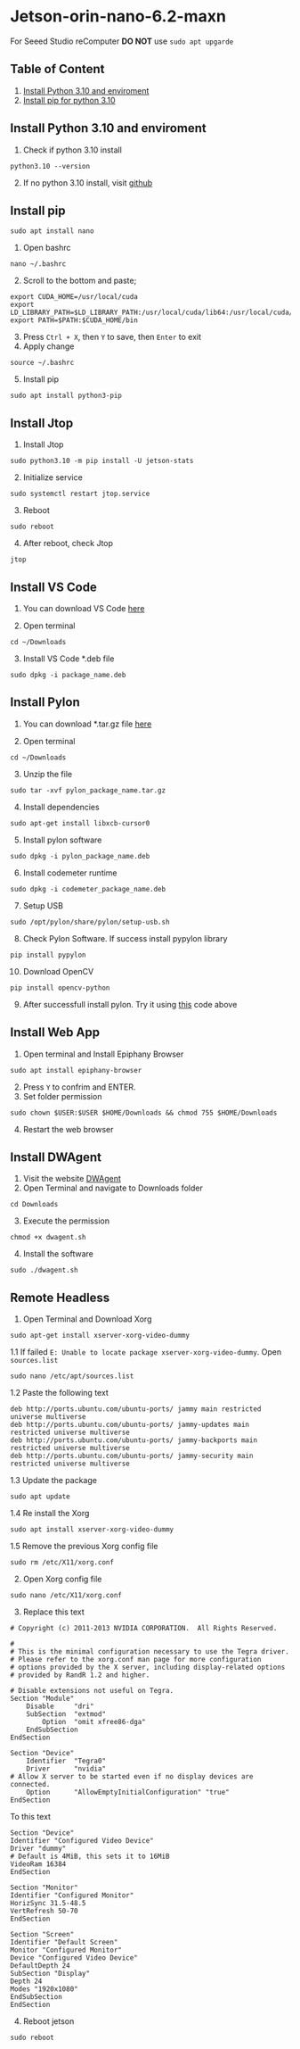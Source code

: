 # Jetson-orin-nano-6.2-maxn
For Seeed Studio reComputer **DO NOT** use ```sudo apt upgarde```

## Table of Content
1. [Install Python 3.10 and enviroment](#Install-Python-3.10-and-enviroment)
2. [Install pip for python 3.10](#-Install-pip)

## Install Python 3.10 and enviroment
1. Check if python 3.10 install
```
python3.10 --version
```
2. If no python 3.10 install, visit [github](https://github.com/Ainul-Hakim-irnow/Jetson-orin-nano-5.1.3.git)

## Install pip
```
sudo apt install nano
```
1. Open bashrc
```
nano ~/.bashrc
```
2. Scroll to the bottom and paste;
```
export CUDA_HOME=/usr/local/cuda
export LD_LIBRARY_PATH=$LD_LIBRARY_PATH:/usr/local/cuda/lib64:/usr/local/cuda/extras/CUPTI/lib64
export PATH=$PATH:$CUDA_HOME/bin
```
3. Press ```Ctrl + X```, then ```Y``` to save, then ```Enter``` to exit
4. Apply change
```
source ~/.bashrc
```
5. Install pip
```
sudo apt install python3-pip
```

## Install Jtop
1. Install Jtop
```
sudo python3.10 -m pip install -U jetson-stats
```
2. Initialize service
```
sudo systemctl restart jtop.service
```
3. Reboot
```
sudo reboot
```
4. After reboot, check Jtop
```
jtop
```

## Install VS Code
1. You can download VS Code [here](https://code.visualstudio.com/docs/?dv=linuxarm64_deb)

2. Open terminal
```
cd ~/Downloads
```
3. Install VS Code *.deb file
```
sudo dpkg -i package_name.deb
```

## Install Pylon
1. You can download *.tar.gz file [here](https://drive.google.com/file/d/1AKmBRzHc4yT-R1AkfoSfUR2PYj0U7Uz_/view?usp=sharing)

2. Open terminal
```
cd ~/Downloads
```
3. Unzip the file
```
sudo tar -xvf pylon_package_name.tar.gz
```
4. Install dependencies
```
sudo apt-get install libxcb-cursor0
```
5. Install pylon software
```
sudo dpkg -i pylon_package_name.deb
```
6. Install codemeter runtime
```
sudo dpkg -i codemeter_package_name.deb
```
7. Setup USB
```
sudo /opt/pylon/share/pylon/setup-usb.sh
```
8. Check Pylon Software. If success install pypylon library
```
pip install pypylon
```
10. Download OpenCV
```
pip install opencv-python
```
9. After successfull install pylon. Try it using [this](opencv.py) code above

## Install Web App
1. Open terminal and Install Epiphany Browser
```
sudo apt install epiphany-browser
```
2. Press ```Y``` to confrim and ENTER.
3. Set folder permission
```
sudo chown $USER:$USER $HOME/Downloads && chmod 755 $HOME/Downloads
```
4. Restart the web browser

## Install DWAgent
1. Visit the website [DWAgent](https://www.dwservice.net/en/home.html)
2. Open Terminal and navigate to Downloads folder
```
cd Downloads
```
3. Execute the permission
```
chmod +x dwagent.sh
```
4. Install the software
```
sudo ./dwagent.sh
```

## Remote Headless
1. Open Terminal and Download Xorg
```
sudo apt-get install xserver-xorg-video-dummy
```
1.1 If failed ```E: Unable to locate package xserver-xorg-video-dummy```. Open ```sources.list```
```
sudo nano /etc/apt/sources.list
```
1.2 Paste the following text
```
deb http://ports.ubuntu.com/ubuntu-ports/ jammy main restricted universe multiverse
deb http://ports.ubuntu.com/ubuntu-ports/ jammy-updates main restricted universe multiverse
deb http://ports.ubuntu.com/ubuntu-ports/ jammy-backports main restricted universe multiverse
deb http://ports.ubuntu.com/ubuntu-ports/ jammy-security main restricted universe multiverse
```
1.3 Update the package
```
sudo apt update
```
1.4 Re install the Xorg
```
sudo apt install xserver-xorg-video-dummy
```
1.5 Remove the previous Xorg config file
```
sudo rm /etc/X11/xorg.conf
```


2. Open Xorg config file
```
sudo nano /etc/X11/xorg.conf
```
3. Replace this text
```
# Copyright (c) 2011-2013 NVIDIA CORPORATION.  All Rights Reserved.

#
# This is the minimal configuration necessary to use the Tegra driver.
# Please refer to the xorg.conf man page for more configuration
# options provided by the X server, including display-related options
# provided by RandR 1.2 and higher.

# Disable extensions not useful on Tegra.
Section "Module"
    Disable     "dri"
    SubSection  "extmod"
        Option  "omit xfree86-dga"
    EndSubSection
EndSection

Section "Device"
    Identifier  "Tegra0"
    Driver      "nvidia"
# Allow X server to be started even if no display devices are connected.
    Option      "AllowEmptyInitialConfiguration" "true"
EndSection
```
To this text
```
Section "Device"
Identifier "Configured Video Device"
Driver "dummy"
# Default is 4MiB, this sets it to 16MiB
VideoRam 16384
EndSection

Section "Monitor"
Identifier "Configured Monitor"
HorizSync 31.5-48.5
VertRefresh 50-70
EndSection

Section "Screen"
Identifier "Default Screen"
Monitor "Configured Monitor"
Device "Configured Video Device"
DefaultDepth 24
SubSection "Display"
Depth 24
Modes "1920x1080"
EndSubSection
EndSection
```
4. Reboot jetson
```
sudo reboot
```
